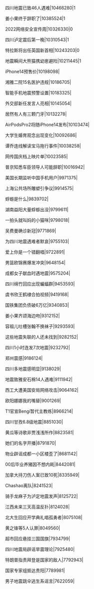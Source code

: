 四川地震已致46人遇难|10466280|1

姜小果终于辞职了|10385524|1

2022网络安全宣传周|10326330|0

四川泸定震后第一晚|10310543|1

特拉斯将出任英国新首相|10243203|0

地震瞬间大熊猫携幼崽避险|10211445|1

iPhone14预售价|10198098|

湘雅二院15名医护违规|10186705|

智能手机地震预警设置|10183325|

外交部新任发言人亮相|10145054|

居然有人有三颗门牙|10132278|

AirPodsPro2将随iPhone14发布|10103474|

大学生婚育观念出现变化|10092686|

谭乔连线解读宝马拖行事件|10038258|

网传国庆档上映片单|10023585|

普京知悉车臣领导人可能辞职|10016942|

美国长期监听中国手机用户|9971375|

上海公共场所雕塑引争议|9914575|

蜉蝣是什么|9839702|

湖南益阳大量蜉蝣出没|9799611|

一拍头就叫妈的小猫咪|9798018|

吴费曼确诊新冠|9771869|

为四川地震遇难者默哀|9755103|

爱上你是一个错翻唱|9722891|

男篮欧锦赛爆发冲突|9648154|

成都女子献血时遇地震|9575204|

四川绵竹回应出现蝙蝠群|9453593|

虞书欣王鹤棣合拍视频|9419168|

国铁集团负债破6万亿|9340853|

姜小果齐颂海边吻|9312152|

容祖儿吐槽张翰不换袜子|9293593|

这些地震失联的人还未找到|9282152|

四川1小时连发7次地震|9232792|

郑州震感|9186124|

四川多地震感明显|9138029|

地震致雅安石棉14人遇难|9111942|

西工大遭美国安局网络攻击|9064162|

欧阳娜娜我的嘴替|9001269|

T1官宣Bengi暂代主教练|8966214|

四川甘孜6.8级地震|8851030|

黄瓜等诗歌非贾浅浅所作|8823581|

她们的名字开播|8791870|

物业辟谣成都一小区楼歪了|8681142|

00后毕业养猪因不想内耗|8442081|

加拿大持刀伤人案已致10死|8335949|

Chashao离队|8241523|

骑手龙麻子为泸定地震发声|8125722|

江西未来三天高温反扑|8124028|

北大生回应开学典礼唱孤勇者|8075108|

黄之锋等5人认罪|8049560|

超市回应悬挂三国国旗|7934799|

四川地震局辟谣旱震理论|7925480|

特朗普指责拜登是国家的敌人|7792943|

国家专家组抵达贵阳|7789981|

男子地震跳伞逃生系谣言|7622059|

